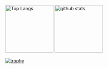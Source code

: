 
<p align="left"> 
  <img alt="Top Langs" height="150px" src="https://github-readme-stats.vercel.app/api/top-langs/?username=ikari-1&layout=compact&show_icons=true&theme=radical" />
  <img alt="github stats" height="150px" src="https://github-readme-stats.vercel.app/api?username=ikari-1&theme=gruvbox&show_icons=ture" />
</p>

[![trophy](https://github-profile-trophy.vercel.app/?username=ikari-1&theme=cobalt&column=8)](https://github.com/ryo-ma/github-profile-trophy)


<!--
**ikari-1/ikari-1** is a ✨ _special_ ✨ repository because its `README.md` (this file) appears on your GitHub profile.

Here are some ideas to get you started:

- 🔭 I’m currently working on ...
- 🌱 I’m currently learning ...
- 👯 I’m looking to collaborate on ...
- 🤔 I’m looking for help with ...
- 💬 Ask me about ...
- 📫 How to reach me: ...
- 😄 Pronouns: ...
- ⚡ Fun fact: ...
-->
